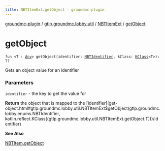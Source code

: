 ```yaml
---
title: NBTItemExt.getObject - groundmc-plugin
---
```


[groundmc-plugin](../../index.html) / [gtlp.groundmc.lobby.util](../index.html) / [NBTItemExt](index.html) / [getObject](.)

# getObject

`fun <T : `[`Any`](https://kotlinlang.org/api/latest/jvm/stdlib/kotlin/-any/index.html)`> getObject(identifier: `[`NBTIdentifier`](../../gtlp.groundmc.lobby.enums/-n-b-t-identifier/index.html)`, kClass: `[`KClass`](https://kotlinlang.org/api/latest/jvm/stdlib/kotlin.reflect/-k-class/index.html)`<T>): T?`

Gets an object value for an identifier

### Parameters

`identifier` - the key to get the value for

**Return**
the object that is mapped to the [identifier](get-object.html#gtlp.groundmc.lobby.util.NBTItemExt$getObject(gtlp.groundmc.lobby.enums.NBTIdentifier, kotlin.reflect.KClass((gtlp.groundmc.lobby.util.NBTItemExt.getObject.T)))/identifier)

**See Also**

[NBTItem.getObject](#)

